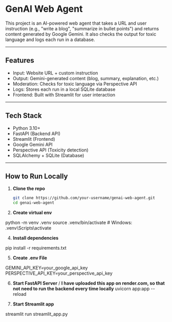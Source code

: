 #  GenAI Web Agent

This project is an AI-powered web agent that takes a URL and user instruction (e.g., "write a blog", "summarize in bullet points") and returns content generated by Google Gemini. It also checks the output for toxic language and logs each run in a database.

---

##  Features

-  Input: Website URL + custom instruction
-  Output: Gemini-generated content (blog, summary, explanation, etc.)
-  Moderation: Checks for toxic language via Perspective API
-  Logs: Stores each run in a local SQLite database
-  Frontend: Built with Streamlit for user interaction

---

##  Tech Stack

- Python 3.10+
- FastAPI (Backend API)
- Streamlit (Frontend)
- Google Gemini API
- Perspective API (Toxicity detection)
- SQLAlchemy + SQLite (Database)

---

##  How to Run Locally

1. **Clone the repo**
   ```bash
   git clone https://github.com/your-username/genai-web-agent.git
   cd genai-web-agent

2. **Create virtual env**

python -m venv .venv
source .venv/bin/activate  # Windows: .venv\Scripts\activate

4. **Install dependencies**

pip install -r requirements.txt

5. **Create .env File**

GEMINI_API_KEY=your_google_api_key
PERSPECTIVE_API_KEY=your_perspective_api_key

6. **Start FastAPI Server** / **I have uploaded this app on render.com, so that not need to run the backend every time locally**
uvicorn app:app --reload

8. **Start Streamlit app**

streamlit run streamlit_app.py

